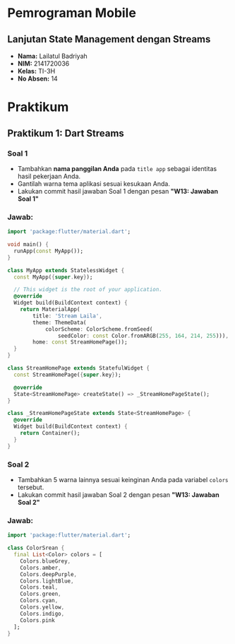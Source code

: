 # Pemrograman Mobile

## Lanjutan State Management dengan Streams

- **Nama:** Lailatul Badriyah
- **NIM:** 2141720036
- **Kelas:** TI-3H
- **No Absen:** 14

# **Praktikum**

## **Praktikum 1: Dart Streams**

### Soal 1

- Tambahkan **nama panggilan Anda** pada `title app` sebagai identitas hasil pekerjaan Anda.
- Gantilah warna tema aplikasi sesuai kesukaan Anda.
- Lakukan commit hasil jawaban Soal 1 dengan pesan **"W13: Jawaban Soal 1"**

### Jawab:

```Dart
import 'package:flutter/material.dart';

void main() {
  runApp(const MyApp());
}

class MyApp extends StatelessWidget {
  const MyApp({super.key});

  // This widget is the root of your application.
  @override
  Widget build(BuildContext context) {
    return MaterialApp(
        title: 'Stream Laila',
        theme: ThemeData(
            colorScheme: ColorScheme.fromSeed(
                seedColor: const Color.fromARGB(255, 164, 214, 255))),
        home: const StreamHomePage());
  }
}

class StreamHomePage extends StatefulWidget {
  const StreamHomePage({super.key});

  @override
  State<StreamHomePage> createState() => _StreamHomePageState();
}

class _StreamHomePageState extends State<StreamHomePage> {
  @override
  Widget build(BuildContext context) {
    return Container();
  }
}
```

### Soal 2

- Tambahkan 5 warna lainnya sesuai keinginan Anda pada variabel `colors` tersebut.
- Lakukan commit hasil jawaban Soal 2 dengan pesan **"W13: Jawaban Soal 2"**

### Jawab:

```Dart
import 'package:flutter/material.dart';

class ColorSrean {
  final List<Color> colors = [
    Colors.blueGrey,
    Colors.amber,
    Colors.deepPurple,
    Colors.lightBlue,
    Colors.teal,
    Colors.green,
    Colors.cyan,
    Colors.yellow,
    Colors.indigo,
    Colors.pink
  ];
}
```
